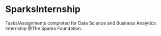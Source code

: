 # SparksInternship
Tasks/Assignments completed for Data Science and Business Analytics Internship @The Sparks Foundation.
